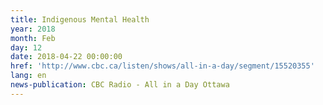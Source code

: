 ```yaml
---
title: Indigenous Mental Health
year: 2018
month: Feb
day: 12
date: 2018-04-22 00:00:00
href: 'http://www.cbc.ca/listen/shows/all-in-a-day/segment/15520355'
lang: en
news-publication: CBC Radio - All in a Day Ottawa
---
```


